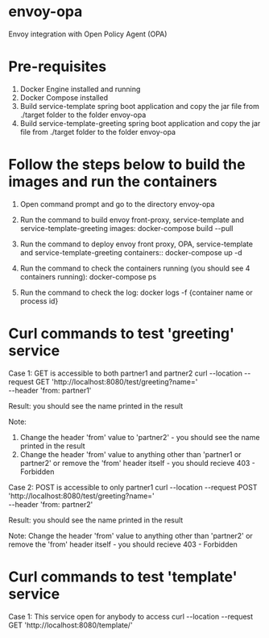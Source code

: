 # envoy-opa
Envoy integration with Open Policy Agent (OPA)

# Pre-requisites
1. Docker Engine installed and running
2. Docker Compose installed
2. Build service-template spring boot application and copy the jar file from ./target folder to the folder envoy-opa
2. Build service-template-greeting spring boot application and copy the jar file from ./target folder to the folder envoy-opa

# Follow the steps below to build the images and run the containers 
1. Open command prompt and go to the directory envoy-opa

2. Run the command to build envoy front-proxy, service-template and service-template-greeting images: docker-compose build --pull

3. Run the command to deploy envoy front proxy, OPA, service-template and service-template-greeting containers:: docker-compose up -d

4. Run the command to check the containers running (you should see 4 containers running): docker-compose ps

5. Run the command to check the log: docker logs -f {container name or process id} 

# Curl commands to test 'greeting' service
Case 1: GET is accessible to both partner1 and partner2
curl --location --request GET 'http://localhost:8080/test/greeting?name=<any name>' \
--header 'from: partner1'

Result: you should see the name printed in the result
  
Note: 
1. Change the header 'from' value to 'partner2' - you should see the name printed in the result
2. Change the header 'from' value to anything other than 'partner1 or partner2' or remove the 'from' header itself - you should recieve 403 - Forbidden

Case 2: POST is accessible to only partner1
curl --location --request POST 'http://localhost:8080/test/greeting?name=<any name>' \
--header 'from: partner2'

Result: you should see the name printed in the result

Note: Change the header 'from' value to anything other than 'partner2' or remove the 'from' header itself - you should recieve 403 - Forbidden

# Curl commands to test 'template' service
Case 1: This service open for anybody to access
curl --location --request GET 'http://localhost:8080/template/'

  



 

